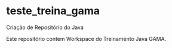 # teste_treina_gama
Criação de Repositório do Java

Este repositório contem Workspace do Treinamento Java GAMA.
